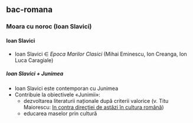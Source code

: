 ## bac-romana

### Moara cu noroc (Ioan Slavici)

#### Ioan Slavici
+ Ioan Slavici ∈ *Epoca Marilor Clasici* (Mihai Eminescu, Ion Creanga, Ion Luca Caragiale)

##### Ioan Slavici + Junimea
+ Ioan Slavici este contemporan cu Junimea
+ Contribuie la obiectivele «Junimii»:
    + dezvoltarea literaturii naționale după criterii valorice (v. Titu Maiorescu: [In contra direcției de astăzi în cultura română](https://ro.wikisource.org/wiki/%C3%8En_contra_direc%C8%9Biei_de_ast%C4%83zi_%C3%AEn_cultura_rom%C3%A2n%C4%83))
    + educarea maselor prin cultură


